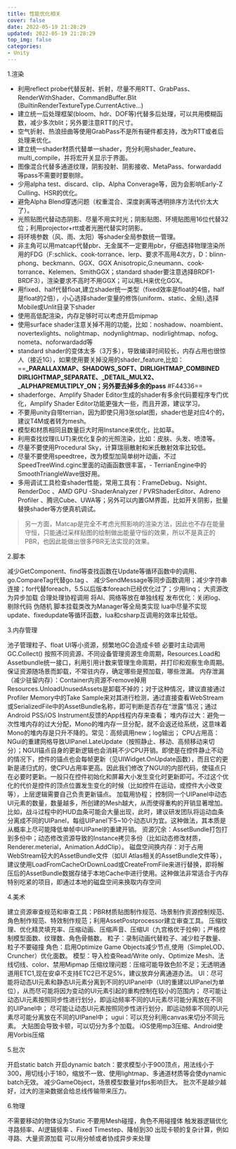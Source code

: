 ```yaml
---
title: 性能优化相关
cover: false
date: 2022-05-19 21:28:29
updated: 2022-05-19 21:28:29
top_img: false
categories:
- Unity
---
```

1.渲染

- 利用reflect probe代替反射、折射，尽量不用RTT、GrabPass、RenderWithShader、CommandBuffer.Blit (BuiltinRenderTextureType.CurrentActive...)
- 建立统一后处理框架(bloom、hdr、DOF等)代替多后处理，可以共用模糊函数，减少多次blit；另外要注意RTT的尺寸。
- 空气折射、热浪扭曲等使用GrabPass不是所有硬件都支持，改为RTT或者后处理来优化。
- 建立统一shader材质代替单一shader，充分利用shader_feature、multi_compile，并将宏开关显示于界面。
- 图像混合代替多通道纹理，阴影投射、阴影接收、MetaPass、forwardadd 等pass不需要时要剔除。
- 少用alpha test、discard、clip、Alpha Converage等，因为会影响Early-Z Culling、HSR的优化。
- 避免Alpha Blend穿透问题（权重混合、深度剥离等透明排序方法代价太大了）。
- 光照贴图代替动态阴影、尽量不用实时光；阴影贴图、环境贴图用16位代替32位；利用projector+rtt或者光圈代替实时阴影。
- 将环境参数（风、雨、太阳）等shader全局参数统一管理。
- 非主角可以用matcap代替pbr、无金属不一定要用pbr，仔细选择物理渲染所用的FDG（F:schlick、cook-torrance、lerp、要求不高用4次方，D：blinn-phong、beckmann、GGX、GGX Anisotropic,G:neumann、cook-torrance、Kelemen、SmithGGX；standard shader要注意选择BRDF1-BRDF3），渲染要求不高时不用GGX；可以用LH来优化GGX。
- 用fixed、half代替float,建立shader统一类型（fixed效率是float的4倍，half是float的2倍），小心选择shader变量的修饰(uniform、static、全局),选择Mobile或Unlit目录下shader
- 使用高低配渲染，内存足够时可以考虑开启mipmap
- 使用surface shader注意关掉不用的功能，比如：noshadow、noambient、novertexlights、nolightmap、nodynlightmap、nodirlightmap、nofog、nometa、noforwardadd等
- standard shader的变体太多（3万多），导致编译时间较长，内存占用也很惊人（接近1G），如果使用要关掉没用的shader_feature,比如：==**_PARALLAXMAP、SHADOWS_SOFT、DIRLIGHTMAP_COMBINED DIRLIGHTMAP_SEPARATE、_DETAIL_MULX2、_ALPHAPREMULTIPLY_ON；另外要去掉多余的pass** #F44336==
- shaderforge、Amplify Shader Editor生成的shader有多余代码要程序专门优化，Amplify Shader Editor功能更强大一些，而且开源，建议学习。
- 不要用unity自带terrian，因为即使只用3张splat图，shader也是对应4个的，建议T4M或者转为mesh。
- 模型和材质相同且数量巨大时用Instance来优化，比如草。
- 利用查找纹理(LUT)来优化复杂的光照渲染，比如：皮肤、头发、喷漆等。
- 尽量不要使用Procedural Sky，计算瑞丽散射和米氏散射效率比较低。
- 尽量不要使用speedtree，改为模型加简单树叶动画，不过SpeedTreeWind.cginc里面的动画函数很丰富，- TerrianEngine中的SmoothTriangleWave很好用。
- 多用调试工具检查shader性能，常用工具有：FrameDebug、Nsight、RenderDoc 、AMD GPU -ShaderAnalyzer / PVRShaderEditor、Adreno Profiler 、腾讯Cube、UWA等；另外可以内置GM界面，比如开关阴影，批量替换shader等方便真机调试。

> 另一方面，Matcap是完全不考虑光照影响的渲染方法，因此也不存在能量守恒，只能通过采样贴图的绘制做出能量守恒的效果，所以不是真正的PBR，也因此能做出很多PBR无法实现的效果。



2.脚本

减少GetComponent、find等查找函数在Update等循环函数中的调用、go.CompareTag代替go.tag 、
减少SendMessage等同步函数调用；减少字符串连接；for代替foreach，5.5以后版本foreach已经优化过了；少用linq；
大资源改为异步加载
合理处理协程调用
将AI、网络等放在单独线程
发布优化：关闭log、剔除代码
伪随机
脚本挂载类改为Manager等全局类实现
lua中尽量不实现update、fixedupdate等循环函数，lua和csharp互调用的效率比较低。

3.内存管理

池子管理粒子、float UI等小资源，频繁地GC会造成卡顿
必要时主动调用GC.Collect()
按照不同资源、不同设备管理资源生命周期，Resources.Load和Assetbundle统一接口，利用引用计数来管理生命周期，并打印和观察生命周期。保证资源随场景而卸载，不常驻内存，确定哪些是预加载，哪些泄漏。
内存泄漏（减少驻留内存）：Container内资源不remove掉用Resources.UnloadUnusedAssets是卸载不掉的；对于这种情况，建议直接通过Profiler Memory中的Take Sample来对其进行检测，通过直接查看WebStream或SerializedFile中的AssetBundle名称，即可判断是否存在“泄露”情况；通过Android PSS/iOS Instrument反馈的App线程内存来查看；
堆内存过大：避免一次性堆内存的过大分配，Mono的堆内存一旦分配，就不会返还给系统，这意味着Mono的堆内存是只升不降的。常见：高频调用new；log输出；
CPU占用高：NGui的重建网格导致UIPanel.LateUpdate（按照静止、移动、高频移动来切分）；NGUI锚点自身的更新逻辑也会消耗不少CPU开销。即使是在控件静止不动的情况下，控件的锚点也会每帧更新（见UIWidget.OnUpdate函数），而且它的更新是递归式的，使CPU占用率更高。因此我们修改了NGUI的内部代码，使锚点只在必要时更新。一般只在控件初始化和屏幕大小发生变化时更新即可。不过这个优化的代价是控件的顶点位置发生变化的时候（比如控件在运动，或控件大小改变等），上层逻辑需要自己负责更新锚点。 加载用协程； 控制同一个UIPanel中动态UI元素的数量，数量越多，所创建的Mesh越大，从而使得重构的开销显著增加。比如，战斗过程中的HUD血条可能会大量出现，此时，建议研发团队将运动血条分离成不同的UIPanel，每组UIPanel下5~10个动态UI为宜。这种做法，其本质是从概率上尽可能降低单帧中UIPanel的重建开销。
资源冗余：AssetBundle打包打到多份中；动态修改资源导致的Instance拷贝多份（比如动态修改材质，Renderer.meterial，Animation.AddClip）。
磁盘空间换内存：对于占用WebStream较大的AssetBundle文件（如UI Atlas相关的AssetBundle文件等），建议使用LoadFromCacheOrDownLoad或CreateFromFile来进行替换，即将解压后的AssetBundle数据存储于本地Cache中进行使用。这种做法非常适合于内存特别吃紧的项目，即通过本地的磁盘空间来换取内存空间

4.美术

建立资源审查规范和审查工具：PBR材质贴图制作规范、场景制作资源控制规范、角色制作规范、特效制作规范；利用AssetPostprocessor建立审查工具。
压缩纹理、优化精灵填充率、压缩动画、压缩声音、压缩UI（九宫格优于拉伸）；严格控制模型面数、纹理数、角色骨骼数。
粒子：录制动画代替粒子、减少粒子数量、粒子不要碰撞
角色：启用Optimize Game Objects减少节点,使用（SimpleLOD、Cruncher）优化面数。
模型：导入检查Read/Write only、Optimize Mesh、法线切线、color、禁用Mipmap
压缩纹理问题：压缩可能导致色阶不足；无透明通道用ETC1,现在安卓不支持ETC2已不足5%，建议放弃分离通道办法。
UI：尽可能将动态UI元素和静态UI元素分离到不同的UIPanel中（UI的重建以UIPanel为单位），从而尽可能将因为变动的UI元素引起的重构控制在较小的范围内； 尽可能让动态UI元素按照同步性进行划分，即运动频率不同的UI元素尽可能分离放在不同的UIPanel中； 尽可能让动态UI元素按照同步性进行划分，即运动频率不同的UI元素尽可能分离放在不同的UIPanel中；
ugui：可以充分利用canvas来切分不同元素。
大贴图会导致卡顿，可以切分为多个加载。
iOS使用mp3压缩、Android使用Vorbis压缩


5.批次

开启static batch
开启dynamic batch：要求模型小于900顶点，用法线小于300，用切线小于180，缩放不一致、使用lightmap、多通道材质等会使dynamic batch无效。
减少GameObject，场景模型数量对fps影响巨大。
批次不是越少越好，过大的渲染数据会给总线传输带来压力。

6.物理

不需要移动的物体设为Static
不要用Mesh碰撞，角色不用碰撞体
触发器逻辑优化
寻路频率、AI逻辑频率 、Fixed Timestep、降帧到30
出现卡顿的复杂计算，例如寻路、大量资源加载 可以用分帧或者协成异步来处理